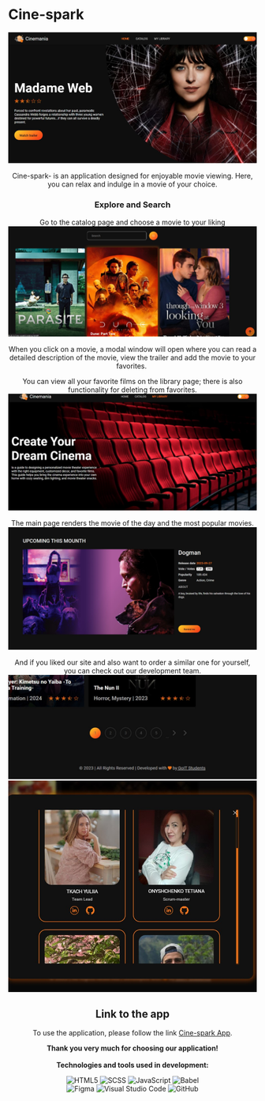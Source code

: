 # Cine-spark

![Illustration Cine-saprk App](./assets/home.jpg)</br>

<div align="center">
Cine-spark- is an application designed for enjoyable movie viewing. Here, you can relax and indulge in a movie of your choice.


### Explore and Search

 <div align="center">
Go to the catalog page and choose a movie to your liking
<img src="./assets/catalog.jpg" alt="Catalog page">

When you click on a movie, a modal window will open where you can read a detailed description of the movie, view the trailer and add the movie to your favorites.
<img scr="./assets/modal.jpg">

You can view all your favorite films on the library page; there is also functionality for deleting from favorites.
<img src="./assets/library.jpg">

The main page renders the movie of the day and the most popular movies.
<img src="./assets/Screenshot_9.jpg">

And if you liked our site and also want to order a similar one for yourself, you can check out our development team.
<img src="./assets/Screenshot_1.jpg">
<img src="./assets/team.jpg">

## Link to the app

To use the application, please follow the link
[Cine-spark App](https://yuliamoore.github.io/cine-spark/).

<div align="center"><b>Thank you very much for choosing our application!</b>
</br></br><div>

<div align="center">
<b>Technologies and tools used in development:</b></br>

![HTML5](https://img.shields.io/badge/html5-%23E34F26.svg?style=for-the-badge&logo=html5&logoColor=white)
![SCSS](https://img.shields.io/badge/scss-%23CC6699.svg?style=for-the-badge&logo=sass&logoColor=white)
![JavaScript](https://img.shields.io/badge/javascript-%23323330.svg?style=for-the-badge&logo=javascript&logoColor=%23F7DF1E)
![Babel](https://img.shields.io/badge/Babel-F9DC3e?style=for-the-badge&logo=babel&logoColor=black)</br>
![Figma](https://img.shields.io/badge/figma-%23F24E1E.svg?style=for-the-badge&logo=figma&logoColor=white)
![Visual Studio Code](https://img.shields.io/badge/Visual%20Studio%20Code-0078d7.svg?style=for-the-badge&logo=visual-studio-code&logoColor=white)
![GitHub](https://img.shields.io/badge/github-%23121011.svg?style=for-the-badge&logo=github&logoColor=white)